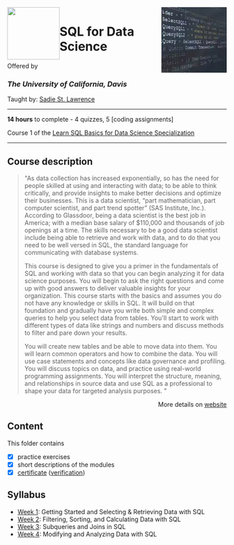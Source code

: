<a href="https://www.coursera.org/learn/sql-for-data-science">
  <img src="/img/SQL_for_Data_Science_logo.avif" width="150" align="right">
</a>

<img src="https://upload.wikimedia.org/wikipedia/commons/0/09/UC_Davis_wordmark.svg" width="120" height="120" align="left">

# SQL for Data Science

Offered by 
### *The University of California, Davis*

Taught by: [Sadie St. Lawrence](https://www.coursera.org/instructor/sadie-stlawrence)

---

**14 hours** to complete - 4 quizzes, 5 [coding assignments]

Course 1 of the [Learn SQL Basics for Data Science Specialization](../) 

---

## Course description

>"As data collection has increased exponentially, so has the need for people skilled at using and interacting with data; to be able to think critically, and provide insights to make better decisions and optimize their businesses. This is a data scientist, “part mathematician, part computer scientist, and part trend spotter” (SAS Institute, Inc.). According to Glassdoor, being a data scientist is the best job in America; with a median base salary of $110,000 and thousands of job openings at a time. The skills necessary to be a good data scientist include being able to retrieve and work with data, and to do that you need to be well versed in SQL, the standard language for communicating with database systems.
>
>This course is designed to give you a primer in the fundamentals of SQL and working with data so that you can begin analyzing it for data science purposes. You will begin to ask the right questions and come up with good answers to deliver valuable insights for your organization. This course starts with the basics and assumes you do not have any knowledge or skills in SQL. It will build on that foundation and gradually have you write both simple and complex queries to help you select data from tables.  You'll start to work with different types of data like strings and numbers and discuss methods to filter and pare down your results. 
>
>You will create new tables and be able to move data into them. You will learn common operators and how to combine the data. You will use case statements and concepts like data governance and profiling. You will discuss topics on data, and practice using real-world programming assignments. You will interpret the structure, meaning, and relationships in source data and use SQL as a professional to shape your data for targeted analysis purposes. "

<p align="right">More details on <a href="https://www.coursera.org/learn/sql-for-data-science">website</a></p>

## Content
This folder contains 
- [x] practice exercises
- [x] short descriptions of the modules 
- [x] [certificate](./Certificate/certificate.pdf) ([verification](certificate_link))

## Syllabus
- [Week 1](./Week%201): Getting Started and Selecting & Retrieving Data with SQL
- [Week 2](./Week%202): Filtering, Sorting, and Calculating Data with SQL
- [Week 3](./Week%203): Subqueries and Joins in SQL
- [Week 4](./Week%204): Modifying and Analyzing Data with SQL

[^1]: For ethical reasons I do not make my assignments publicly available. It may be tempting to submit them to Coursera by others. However, for every assignment I give a detailed description of the original problem, I highlight the main principles and techniques the problem wants to check, and I give source code for another similar problem. The publicly available source code uses approximately the same principles and techniques as the original (sometimes a bit more). 
